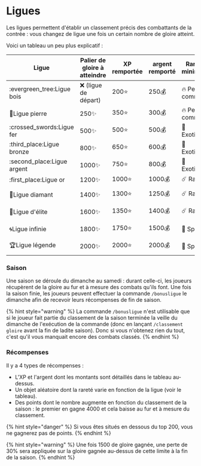 # Ligues

Les ligues permettent d'établir un classement précis des combattants de la contrée : vous changez de ligue une fois un certain nombre de gloire atteint.&#x20;

Voici un tableau un peu plus explicatif :&#x20;

| Ligue                       | Palier de gloire à atteindre | XP remportée | argent remporté | Rareté minimum     | Rareté maximum     |
| --------------------------- | ---------------------------- | ------------ | --------------- | ------------------ | ------------------ |
| :evergreen\_tree:Ligue bois | :x: (ligue de départ)        | 200:star:    | 250:moneybag:   | :fire: Peu commun  | :trident: Exotique |
| :moyai:Ligue pierre         | 250:sparkles:                | 350:star:    | 300:moneybag:   | :fire: Peu commun  | :comet: Rare       |
| :crossed\_swords:Ligue fer  | 500:sparkles:                | 500:star:    | 500:moneybag:   | :trident: Exotique | :comet: Rare       |
| :third\_place:Ligue bronze  | 800:sparkles:                | 650:star:    | 600:moneybag:   | :trident: Exotique | :stars: Spécial    |
| :second\_place:Ligue argent | 1000:sparkles:               | 750:star:    | 800:moneybag:   | :trident: Exotique | :star: Epique      |
| :first\_place:Ligue or      | 1200:sparkles:               | 1000:star:   | 1000:moneybag:  | :comet: Rare       | :star: Epique      |
| :gem:Ligue diamant          | 1400:sparkles:               | 1300:star:   | 1250:moneybag:  | :comet: Rare       | :star2: Légendaire |
| :100:Ligue d'élite          | 1600:sparkles:               | 1350:star:   | 1400:moneybag:  | :comet: Rare       | :gem: Mythique     |
| :cyclone:Ligue infinie      | 1800:sparkles:               | 1750:star:   | 1500:moneybag:  | :stars: Spécial    | :gem: Mythique     |
| :trophy:Ligue légende       | 2000:sparkles:               | 2000:star:   | 2000:moneybag:  | :stars: Spécial    | :gem: Mythique     |

### Saison

Une saison se déroule du dimanche au samedi : durant celle-ci, les joueurs récupèrent de la gloire au fur et à mesure des combats qu'ils font. Une fois la saison finie, les joueurs peuvent effectuer la commande `/bonusligue` le dimanche afin de recevoir leurs récompenses de fin de saison.

{% hint style="warning" %}
La commande `/bonusligue` n'est utilisable que si le joueur fait partie du classement de la saison terminée la veille du dimanche de l'exécution de la commande (donc en lançant `/classement gloire` avant la fin de ladite saison). Donc si vous n'obtenez rien du tout, c'est qu'il vous manquait encore des combats classés.
{% endhint %}

### Récompenses

Il y a 4 types de récompenses :&#x20;

* L'XP et l'argent dont les montants sont détaillés dans le tableau au-dessus.
* Un objet aléatoire dont la rareté varie en fonction de la ligue (voir le tableau).
* Des points dont le nombre augmente en fonction du classement de la saison : le premier en gagne 4000 et cela baisse au fur et à mesure du classement.

{% hint style="danger" %}
Si vous êtes situés en dessous du top 200, vous ne gagnerez pas de points.
{% endhint %}

{% hint style="warning" %}
Une fois 1500 de gloire gagnée, une perte de 30% sera appliquée sur la gloire gagnée au-dessus de cette limite à la fin de la saison.
{% endhint %}
